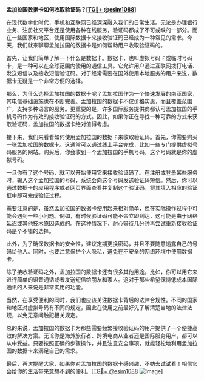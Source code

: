 **孟加拉国数据卡如何收取验证码？[[TG💪+ @esim1088](https://t.me/s/esim1088)]**

在现代数字化时代，手机和互联网已经深深融入我们的日常生活。无论是办理银行业务、注册社交平台还是使用各种在线服务，验证码都成了不可或缺的一部分。而在一些国家和地区，使用国际数据卡来接收验证码已经成为一种常见的需求。今天，我们就来聊聊孟加拉国的数据卡是如何帮助用户收取验证码的。

首先，让我们简单了解一下什么是数据卡。数据卡，也叫虚拟号码卡或临时号码卡，是一种可以在全球范围内使用的通信工具。它允许用户通过互联网拨打电话、发送短信以及接收短信验证码。对于经常需要在国外使用本地服务的用户来说，数据卡无疑是一个非常方便的选择。

那么，为什么选择孟加拉国的数据卡呢？孟加拉国作为一个快速发展的南亚国家，其电信基础设施也在不断完善。孟加拉国的数据卡不仅价格实惠，而且覆盖范围广，支持多种语言的服务。更重要的是，许多国际服务提供商都认可孟加拉国的手机号码作为有效的接收验证码的方式。因此，如果你正在寻找一种可靠的方式来获取验证码，孟加拉国的数据卡绝对值得考虑。

接下来，我们来看看如何使用孟加拉国的数据卡来收取验证码。首先，你需要购买一张孟加拉国的数据卡。这通常可以通过线上平台完成，比如一些专门提供虚拟号码服务的网站。购买后，你会收到一个孟加拉国的手机号码，这个号码就是你的虚拟号码。

一旦你有了这个号码，就可以开始使用它来接收验证码了。在注册或登录某些服务时，输入这个孟加拉国的号码，系统会向这个号码发送验证码短信。然后，你可以通过数据卡的应用程序或者网页界面查看并复制这个验证码，将其填入相应的验证框中即可完成验证过程。

需要注意的是，虽然孟加拉国的数据卡使用起来相对简单，但在实际操作过程中可能会遇到一些小问题。例如，有时候验证码可能不会立即到达，这可能是由于网络延迟或其他技术原因造成的。在这种情况下，耐心等待几分钟再尝试重新接收验证码是个不错的选择。

此外，为了确保数据卡的安全性，建议定期更换密码，并且不要随意透露自己的号码给他人。同时，也要注意保护个人隐私，避免在不安全的网络环境中使用数据卡。

除了接收验证码之外，孟加拉国的数据卡还有很多其他用途。比如，你可以用它来进行简单的语音通话或者发送短信给朋友和家人。这对于那些希望保持低成本国际通讯的人来说是非常实用的功能。

当然，在享受便利的同时，我们也应该关注数据卡背后的法律合规性。不同的国家和地区对虚拟号码有不同的规定，因此在使用之前最好先了解清楚当地的法律法规，以免无意间触犯相关规定。

总的来说，孟加拉国的数据卡为那些需要频繁接收验证码的用户提供了一个便捷高效的解决方案。无论你是海外旅行者、跨境电商从业者还是国际服务用户，都可以从中受益。只要按照正确的步骤操作，并且注意安全事项，就能轻松地利用孟加拉国的数据卡来满足自己的需求。

最后，再次提醒大家，如果你对孟加拉国的数据卡感兴趣，不妨去试试看！相信它会给你的生活带来意想不到的便利。[[TG💪+ @esim1088](https://t.me/s/esim1088) ![Image](https://i.postimg.cc/4NQfJmqS/Snipaste-2025-05-13-00-14-12.png)]